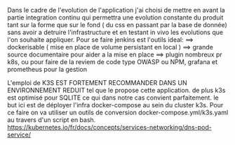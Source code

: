Dans le cadre de l'evolution de l'application j'ai choisi de mettre en avant la partie integration continu qui permettra une evolution constante du produit tant sur la forme que sur le fond ( du css en passant par la base de donnée) 
sans avoir a detruire l'infrastructure et en testant in vivo les evolutions que l'on souhaite appliquer.
Pour se faire jenkins est l'outils ideal:
==> dockerisable ( mise en place de volume persistant en local )
==> grande source documentaire pour aider a la mise en place
==> plugin nombreux pr k8s, ou pour faire de la reviem de code type OWASP ou NPM, grafana et prometheus pour la gestion 

L'emploi de K3S EST FORTEMENT RECOMMANDER DANS UN ENVIRONNEMENT REDUIT  tel que le propose cette application. de plus k3s est optimisé pour SQLITE ce qui dans notre cas convient parfaitement.
le but ici est de déployer l'infra docker-compose au sein du cluster k3s.
Pour ce faire on va utiliser un outils de conversion docker-compose.yml/k3s.yaml au travers d'un script en bash.
https://kubernetes.io/fr/docs/concepts/services-networking/dns-pod-service/
